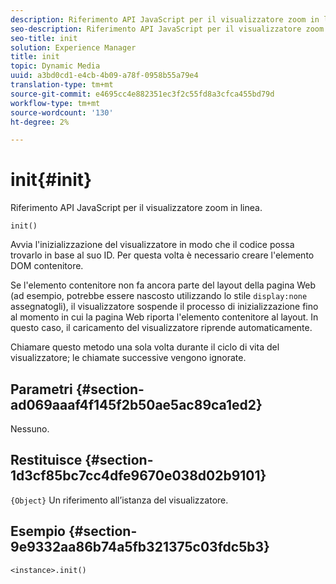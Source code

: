 ```yaml
---
description: Riferimento API JavaScript per il visualizzatore zoom in linea.
seo-description: Riferimento API JavaScript per il visualizzatore zoom in linea.
seo-title: init
solution: Experience Manager
title: init
topic: Dynamic Media
uuid: a3bd0cd1-e4cb-4b09-a78f-0958b55a79e4
translation-type: tm+mt
source-git-commit: e4695cc4e882351ec3f2c55fd8a3cfca455bd79d
workflow-type: tm+mt
source-wordcount: '130'
ht-degree: 2%

---
```



# init{#init}

Riferimento API JavaScript per il visualizzatore zoom in linea.

`init()`

Avvia l&#39;inizializzazione del visualizzatore in modo che il codice possa trovarlo in base al suo ID. Per questa volta è necessario creare l&#39;elemento DOM contenitore.

Se l&#39;elemento contenitore non fa ancora parte del layout della pagina Web (ad esempio, potrebbe essere nascosto utilizzando lo stile `display:none` assegnatogli), il visualizzatore sospende il processo di inizializzazione fino al momento in cui la pagina Web riporta l&#39;elemento contenitore al layout. In questo caso, il caricamento del visualizzatore riprende automaticamente.

Chiamare questo metodo una sola volta durante il ciclo di vita del visualizzatore; le chiamate successive vengono ignorate.

## Parametri {#section-ad069aaaf4f145f2b50ae5ac89ca1ed2}

Nessuno.

## Restituisce {#section-1d3cf85bc7cc4dfe9670e038d02b9101}

`{Object}` Un riferimento all’istanza del visualizzatore.

## Esempio {#section-9e9332aa86b74a5fb321375c03fdc5b3}

```
<instance>.init()
```

